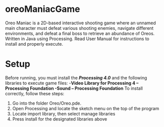# oreoManiacGame
Oreo Maniac is a 2D-based interactive shooting game where an unnamed main character must defeat various shooting enemies, navigate different environments, and defeat a final boss to retrieve an abundance of Oreos. Written in Java using Processing. Read User Manual for instructions to install and properly execute.
# Setup
Before running, you must install the **_Processing 4.0_** and the following libraries to execute game files:
-**Video Library for Processing 4 – Processing Foundation
-Sound – Processing Foundation**
To install correctly, follow these steps:
1. Go into the folder Oreo/Oreo.pde.
2. Open Processing and locate the sketch menu on the top of the program
3. Locate import library, then select manage libraries
4. Press install for the designated libraries above
